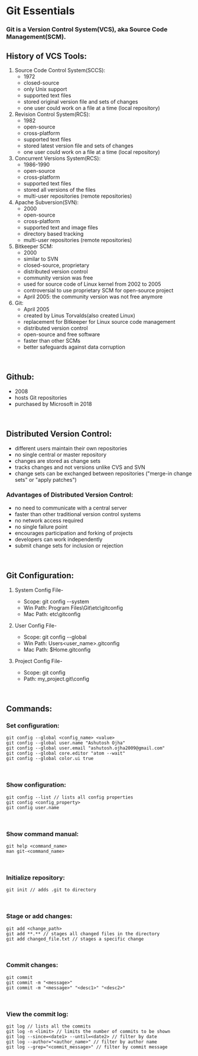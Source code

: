 # Git Essentials

### Git is a Version Control System(VCS), aka Source Code Management(SCM).

## History of VCS Tools:

1. Source Code Control System(SCCS):
    - 1972
    - closed-source
    - only Unix support
    - supported text files
    - stored original version file and sets of changes
    - one user could work on a file at a time (local repository)
2. Revision Control System(RCS):
    - 1982
    - open-source
    - cross-platform
    - supported text files
    - stored latest version file and sets of changes
    - one user could work on a file at a time (local repository)
3. Concurrent Versions System(RCS):
    - 1986-1990
    - open-source
    - cross-platform
    - supported text files
    - stored all versions of the files
    - multi-user repositories (remote repositories)
4. Apache Subversion(SVN):
    - 2000
    - open-source
    - cross-platform
    - supported text and image files
    - directory based tracking
    - multi-user repositories (remote repositories)
5. Bitkeeper SCM:
    - 2000
    - similar to SVN
    - closed-source, proprietary
    - distributed version control
    - community version was free
    - used for source code of Linux kernel from 2002 to 2005
    - controversial to use proprietary SCM for open-source project
    - April 2005: the community version was not free anymore
6. Git:
    - April 2005
    - created by Linus Torvalds(also created Linux)
    - replacement for Bitkeeper for Linux source code management
    - distributed version control
    - open-source and free software
    - faster than other SCMs
    - better safeguards against data corruption

<br>

## Github:
- 2008
- hosts Git repositories
- purchased by Microsoft in 2018

<br>

## Distributed Version Control:
- different users maintain their own repositories
- no single central or master repository
- changes are stored as change sets
- tracks changes and not versions unlike CVS and SVN
- change sets can be exchanged between repositories ("merge-in change sets" or "apply patches")

### Advantages of Distributed Version Control:
- no need to communicate with a central server
- faster than other traditional version control systems
- no network access required
- no single failure point
- encourages participation and forking of projects
- developers can work independently
- submit change sets for inclusion or rejection

<br>

## Git Configuration:

1. System Config File-
    - Scope:        git config --system
    - Win Path:     Program Files\Git\etc\gitconfig
    - Mac Path:     etc\gitconfig

2. User Config File-
    - Scope:        git config --global
    - Win Path:     Users\<user_name>\.gitconfig
    - Mac Path:     $Home\.gitconfig

3. Project Config File-
    - Scope:        git config
    - Path:         my_project\.git\config

<br>

## Commands:

### Set configuration:
    git config --global <config_name> <value>
    git config --global user.name "Ashutosh Ojha"
    git config --global user.email "ashutosh.ojha2009@gmail.com"
    git config --global core.editor "atom --wait"
    git config --global color.ui true

<br>

### Show configuration:
    git config --list // lists all config properties
    git config <config_property>
    git config user.name

<br>

### Show command manual:
    git help <command_name>
    man git-<command_name>

<br>

### Initialize repository:
    git init // adds .git to directory

<br>

### Stage or add changes:
    git add <change_path>
    git add **.** // stages all changed files in the directory
    git add changed_file.txt // stages a specific change

<br>

### Commit changes:
    git commit
    git commit -m "<message>"
    git commit -m "<message>" "<desc1>" "<desc2>"

<br>

### View the commit log:
    git log // lists all the commits
    git log -n <limit> // limits the number of commits to be shown
    git log --since=<date1> --until=<date2> // filter by date
    git log --author="<author_name>" // filter by author name
    git log --grep="<commit_message>" // filter by commit message

<br>
